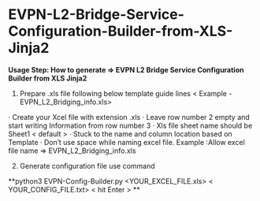# EVPN-L2-Bridge-Service-Configuration-Builder-from-XLS-Jinja2


**Usage Step: How to generate => EVPN L2 Bridge Service Configuration Builder from XLS Jinja2**

1. Prepare .xls file following below template guide lines < Example - EVPN_L2_Bridging_info.xls>

· Create your Xcel file with extension .xls
· Leave row number 2 empty and start writing Information from row number 3
· Xls file sheet name should be Sheet1 < default >
· Stuck to the name and column location based on Template
· Don’t use space while naming excel file. Example :Allow excel file name => EVPN_L2_Bridging_info.xls

2. Generate configuration file use command 

**python3 EVPN-Config-Builder.py <YOUR_EXCEL_FILE.xls> < YOUR_CONFIG_FILE.txt>          < hit Enter > **


